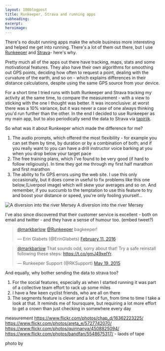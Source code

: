 ```yaml
---
layout: 180blogpost
title: Runkeeper, Strava and running apps
subheading: 
excerpt: 
heroimage: 
---
```




There's no doubt running apps make the whole business more interesting and helped me get into running. There's a lot of them out there, but I use <a href="http://www.runkeeper.com">Runkeeper</a> and <a href="http://www.strava.com">Strava</a>- here's why.

Pretty much all of the apps out there have tracking, maps, stats and some motivational features. They also have their own algorithms for smoothing out GPS points, deciding how often to request a point, dealing with the curvature of the earth, and so on - which explains differences in their distance calculations, despite using the same GPS source from your device. 

For a short time I tried runs with both Runkeeper and Strava tracking my activity at the same time, to compare the measurement - with a view to sticking with the one I thought was better. It was inconclusive: at worst there was a 10% variance, but it was never a case of one always thinking you'd run further than the other. In the end I decided to use Runkeeper as my main app, but to also periodically send the data to Strava via <a href="https://tapiriik.com/">tapiriik</a>. 

So what was it about Runkeeper which made the difference for me?
1. The audio prompts, which offered the most flexibility - for example you can set them by time, by duration or by a combination of both; and if you really want to you can have a drill instructor voice barking at you when you drop below your target pace
2. The free training plans, which I've found to be very good (if hard to follow religiously).  In time they got me through my first half marathon and first marathon
3. The ability to fix GPS errors using the web site. I use this only occasionally, but it does come in useful to fix problems like this one below,(Liverpool image) which will skew your averages and so on. And remember, if you succumb to the temptation to use this feature to try and boost your distance or speed, you're only fooling yourself... 

<img class="img-responsive" src="{{ site.baseurl }}/img/blog-runkeeper-river.png" alt="A diversion into the river Mersey">
<span class="caption text-muted">A diversion into the river Mersey</span>


I've also since discovered that their customer service is excellent - both on email and twitter - and they have a sense of humour too. (embed tweet?)

<blockquote class="twitter-tweet" data-lang="en"><p lang="tl" dir="ltr"><a href="https://twitter.com/markbarlow">@markbarlow</a> <a href="https://twitter.com/Runkeeper">@Runkeeper</a> bagkeeper!</p>&mdash; Erin Glabets (@ErinGlabets) <a href="https://twitter.com/ErinGlabets/status/697896997228036096">February 11, 2016</a></blockquote>
<script async src="//platform.twitter.com/widgets.js" charset="utf-8"></script>

<blockquote class="twitter-tweet" data-lang="en"><p lang="en" dir="ltr"><a href="https://twitter.com/markbarlow">@markbarlow</a> That sounds odd, sorry about that! Try a safe reinstall following these steps: <a href="https://t.co/gmJ49xeIYr">https://t.co/gmJ49xeIYr</a>.</p>&mdash; Runkeeper Support (@RKSupport) <a href="https://twitter.com/RKSupport/status/600702862977413120">May 19, 2015</a></blockquote>
<script async src="//platform.twitter.com/widgets.js" charset="utf-8"></script>


And equally, why bother sending the data to strava too?
1. For the social features, especially as when I started running it was part of a collective team effort to rack up some miles
2. I have a few keen cyclist friends, who are all on there
3. The segments feature is clever and a lot of fun, from time to time I take a look at that. It reminds me of foursquare, but requiring a lot more effort to get a crown than just checking in somewhere every day



measurement 
https://www.flickr.com/photos/chap_d/16362223225/
https://www.flickr.com/photos/areta_e/5727742070/
https://www.flickr.com/photos/quinnanya/4508825094/
https://www.flickr.com/photos/bandfan/5548675317/ - laods of tape





<p class="photocredit text-muted"><i class="fa fa-creative-commons fa-fw"></i> photo by <a href=""></a></p>
